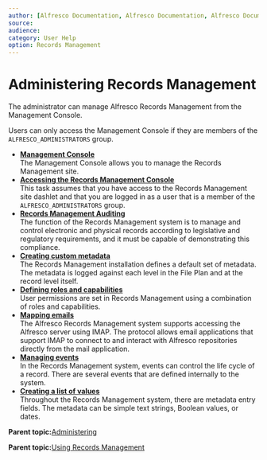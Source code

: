 ```yaml
---
author: [Alfresco Documentation, Alfresco Documentation, Alfresco Documentation]
source: 
audience: 
category: User Help
option: Records Management
---
```


# Administering Records Management

The administrator can manage Alfresco Records Management from the Management Console.

Users can only access the Management Console if they are members of the `ALFRESCO_ADMINISTRATORS` group.

-   **[Management Console](../concepts/rm-man-console.md)**  
The Management Console allows you to manage the Records Management site.
-   **[Accessing the Records Management Console](../tasks/rm-console-access.md)**  
This task assumes that you have access to the Records Management site dashlet and that you are logged in as a user that is a member of the `ALFRESCO_ADMINISTRATORS` group.
-   **[Records Management Auditing](../concepts/rm-audit-intro.md)**  
The function of the Records Management system is to manage and control electronic and physical records according to legislative and regulatory requirements, and it must be capable of demonstrating this compliance.
-   **[Creating custom metadata](../concepts/rm-custmeta-intro.md)**  
The Records Management installation defines a default set of metadata. The metadata is logged against each level in the File Plan and at the record level itself.
-   **[Defining roles and capabilities](../concepts/rm-roles-intro.md)**  
User permissions are set in Records Management using a combination of roles and capabilities.
-   **[Mapping emails](../concepts/rm-emailmap-intro.md)**  
The Alfresco Records Management system supports accessing the Alfresco server using IMAP. The protocol allows email applications that support IMAP to connect to and interact with Alfresco repositories directly from the mail application.
-   **[Managing events](../concepts/rm-events-intro.md)**  
In the Records Management system, events can control the life cycle of a record. There are several events that are defined internally to the system.
-   **[Creating a list of values](../concepts/rm-lov-intro.md)**  
Throughout the Records Management system, there are metadata entry fields. The metadata can be simple text strings, Boolean values, or dates.

**Parent topic:**[Administering](../concepts/ch-administering.md)

**Parent topic:**[Using Records Management](../concepts/rm-intro.md)

